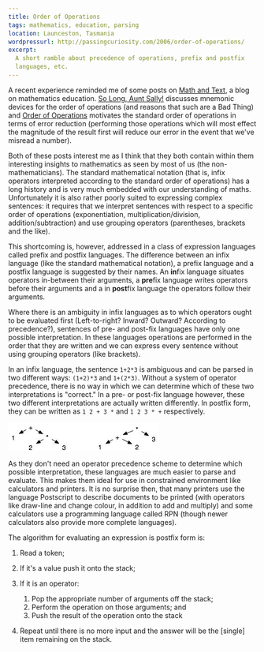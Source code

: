 ```yaml
---
title: Order of Operations
tags: mathematics, education, parsing
location: Launceston, Tasmania
wordpressurl: http://passingcuriosity.com/2006/order-of-operations/
excerpt: 
  A short ramble about precedence of operations, prefix and postfix
  languages, etc.
---
```


A recent experience reminded me of some posts on [Math and Text][1], a
blog on mathematics education.  [So Long, Aunt Sally!][2] discusses
mnemonic devices for the order of operations (and reasons that such are
a Bad Thing) and [Order of Operations][3] motivates the standard order
of operations in terms of error reduction (performing those operations
which will most effect the magnitude of the result first will reduce our
error in the event that we've misread a number).

Both of these posts interest me as I think that they both contain within
them interesting insights to mathematics as seen by most of us (the
non-mathematicians). The standard mathematical notation (that is, infix
operators interpreted according to the standard order of operations) has
a long history and is very much embedded with our understanding of
maths. Unfortunately it is also rather poorly suited to expressing
complex sentences: it requires that we interpret sentences with respect
to a specific order of operations (exponentiation,
multiplication/division, addition/subtraction) and use grouping
operators (parentheses, brackets and the like).

This shortcoming is, however, addressed in a class of expression
languages called prefix and postfix languages. The difference between an
infix language (like the standard mathematical notation), a prefix
language and a postfix language is suggested by their names. An
**in**fix language situates operators in-between their arguments, a
**pre**fix language writes operators before their arguments and a in
**post**fix language the operators follow their arguments.

Where there is an ambiguity in infix languages as to which operators
ought to be evaluated first (Left-to-right? Inward? Outward? According
to precedence?), sentences of pre- and post-fix languages have only one
possible interpretation. In these languages operations are performed in
the order that they are written and we can express every sentence
without using grouping operators (like brackets).

In an infix language, the sentence `1+2*3` is ambiguous and can be
parsed in two different ways: `(1+2)*3` and `1+(2*3)`. Without a system
of operator precedence, there is no way in which we can determine which
of these two interpretations is "correct." In a pre- or post-fix
language however, these two different interpretations are actually
written differently. In postfix form, they can be written as `1 2 + 3 *`
and `1 2 3 * +` respectively.

![Parse trees for the sentence "1+2*3".](/files/2006/parsing.0.jpg)

As they don't need an operator precedence scheme to determine which
possible interpretation, these languages are much easier to parse and
evaluate. This makes them ideal for use in constrained environment like
calculators and printers. It is no surprise then, that many printers use
the language Postscript to describe documents to be printed (with
operators like draw-line and change colour, in addition to add and
multiply) and some calculators use a programming language called RPN
(though newer calculators also provide more complete languages).

The algorithm for evaluating an expression is postfix form is:

1. Read a token;

1. If it's a value push it onto the stack;

1. If it is an operator:

    1. Pop the appropriate number of arguments off the stack;
    1. Perform the operation on those arguments; and
    1. Push the result of the operation onto the stack

1. Repeat until there is no more input and the answer will be the
   [single] item remaining on the stack.

[1]: http://mathandtext.blogspot.com/
[2]: http://mathandtext.blogspot.com/2005/12/so-long-aunt-sally.html
[3]: http://mathandtext.blogspot.com/2005/05/order-of-operations.html
